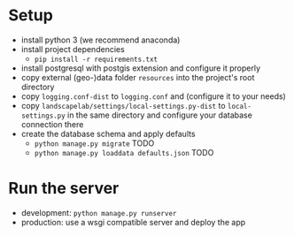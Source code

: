 # Setup

* install python 3 (we recommend anaconda)
* install project dependencies
  * `pip install -r requirements.txt`
* install postgresql with postgis extension and configure it properly
* copy external (geo-)data folder `resources` into the project's root directory
* copy `logging.conf-dist` to `logging.conf` and (configure it to your needs)
* copy `landscapelab/settings/local-settings.py-dist` to `local-settings.py` in the same directory and configure your database connection there
* create the database schema and apply defaults
  * `python manage.py migrate` TODO
  * `python manage.py loaddata defaults.json` TODO

# Run the server
* development: `python manage.py runserver`
* production: use a wsgi compatible server and deploy the app
